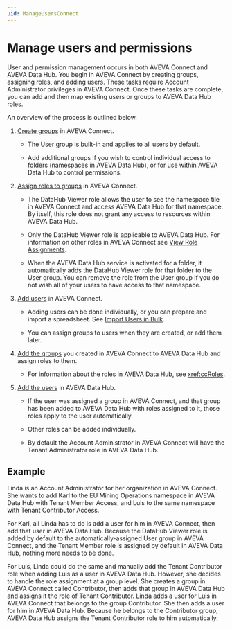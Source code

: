 ```yaml
---
uid: ManageUsersConnect
---
```


# Manage users and permissions

User and permission management occurs in both AVEVA Connect and AVEVA Data Hub. You begin in AVEVA Connect by creating groups, assigning roles, and adding users. These tasks require Account Administrator privileges in AVEVA Connect. Once these tasks are complete, you can add and then map existing users or groups to AVEVA Data Hub roles.

An overview of the process is outlined below.

1. [Create groups](xref:create-group) in AVEVA Connect.

   - The User group is built-in and applies to all users by default.

   - Add additional groups if you wish to control individual access to folders (namespaces in AVEVA Data Hub), or for use within AVEVA Data Hub to control permissions.

1. [Assign roles to groups](xref:assign-roles-groups) in AVEVA Connect.

   - The DataHub Viewer role allows the user to see the namespace tile in AVEVA Connect and access AVEVA Data Hub for that namespace. By itself, this role does not grant any access to resources within AVEVA Data Hub.

   - Only the DataHub Viewer role is applicable to AVEVA Data Hub. For information on other roles in AVEVA Connect see [View Role Assignments](https://help.connect.aveva.com/#/home/885637/10/11).

   - When the AVEVA Data Hub service is activated for a folder, it automatically adds the DataHub Viewer role for that folder to the User group. You can remove the role from the User group if you do not wish all of your users to have access to that namespace.

1. [Add users](xref:invite-users) in AVEVA Connect.

   - Adding users can be done individually, or you can prepare and import a spreadsheet. See [Import Users in Bulk](https://help.connect.aveva.com/#/home/885599/10/11).

   - You can assign groups to users when they are created, or add them later.

1. [Add the groups](xref:Groups) you created in AVEVA Connect to AVEVA Data Hub and assign roles to them.

   - For information about the roles in AVEVA Data Hub, see <xref:ccRoles>.

1. [Add the users](xref:gpUsers) in AVEVA Data Hub.

   - If the user was assigned a group in AVEVA Connect, and that group has been added to AVEVA Data Hub with roles assigned to it, those roles apply to the user automatically.

   - Other roles can be added individually.

   - By default the Account Administrator in AVEVA Connect will have the Tenant Administrator role in AVEVA Data Hub.

## Example

Linda is an Account Administrator for her organization in AVEVA Connect. She wants to add Karl to the EU Mining Operations namespace in AVEVA Data Hub with Tenant Member Access, and Luis to the same namespace with Tenant Contributor Access.

For Karl, all Linda has to do is add a user for him in AVEVA Connect, then add that user in AVEVA Data Hub. Because the DataHub Viewer role is added by default to the automatically-assigned User group in AVEVA Connect, and the Tenant Member role is assigned by default in AVEVA Data Hub, nothing more needs to be done.

For Luis, Linda could do the same and manually add the Tenant Contributor role when adding Luis as a user in AVEVA Data Hub. However, she decides to handle the role assignment at a group level. She creates a group in AVEVA Connect called Contributor, then adds that group in AVEVA Data Hub and assigns it the role of Tenant Contributor. Linda adds a user for Luis in AVEVA Connect that belongs to the group Contributor. She then adds a user for him in AVEVA Data Hub. Because he belongs to the Contributor group, AVEVA Data Hub assigns the Tenant Contributor role to him automatically.
